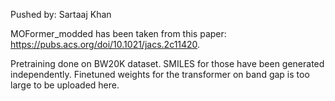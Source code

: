 Pushed by: Sartaaj Khan

MOFormer_modded has been taken from this paper: https://pubs.acs.org/doi/10.1021/jacs.2c11420.

Pretraining done on BW20K dataset. SMILES for those have been generated independently. Finetuned weights for the transformer on band gap is too large to be uploaded here.
